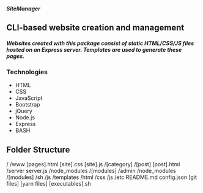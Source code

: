 ##### SiteManager  

## CLI-based website creation and management  

##### Websites created with this package consist of static HTML/CSS/JS files hosted on an Express server.  Templates are used to generate these pages.  

### Technologies  
<ul>
  <li>HTML</li>
  <li>CSS</li>
  <li>JavaScript</li>
  <li>Bootstrap</li>
  <li>jQuery</li>
  <li>Node.js</li>
  <li>Express</li>
  <li>BASH</li>
</ul>

## Folder Structure  

/
 /www
  [pages].html
  [site].css
  [site].js
  /[category]
   /[post]
    [post].html
 /server
  server.js
  /node_modules
   /[modules]
 /admin
  /node_modules
   /[modules]
  /sh
  /js
  /templates
   /html
   /css
   /js
  /etc
 README.md
 config.json
 [git files]
 [yarn files]
 [executables].sh

